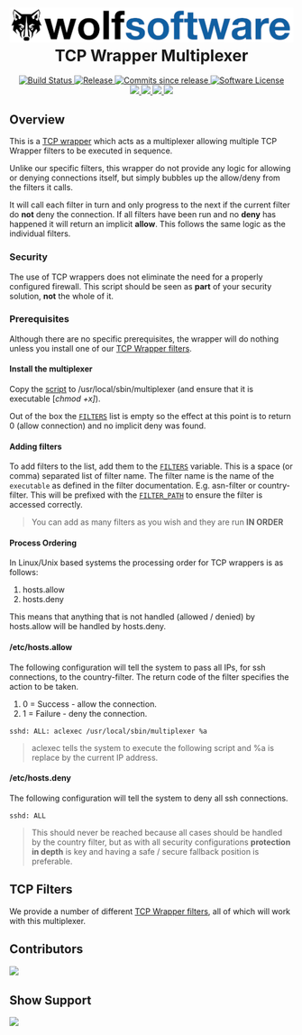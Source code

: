 <h1 align="center">
	<a href="https://github.com/WolfSoftware">
		<img src="https://raw.githubusercontent.com/WolfSoftware/branding/master/images/general/banners/64/black-and-white.png" alt="Wolf Software Logo" />
	</a>
	<br>
	TCP Wrapper Multiplexer
</h1>


<p align="center">
	<a href="https://travis-ci.com/SecOpsToolbox/tcp-wrapper-multiplexer">
		<img src="https://img.shields.io/travis/com/SecOpsToolbox/tcp-wrapper-multiplexer/master?style=for-the-badge&logo=travis" alt="Build Status">
	</a>
	<a href="https://github.com/SecOpsToolbox/tcp-wrapper-multiplexer/releases/latest">
		<img src="https://img.shields.io/github/v/release/SecOpsToolbox/tcp-wrapper-multiplexer?color=blue&style=for-the-badge&logo=github&logoColor=white&label=Latest%20Release" alt="Release">
	</a>
	<a href="https://github.com/SecOpsToolbox/tcp-wrapper-multiplexer/releases/latest">
		<img src="https://img.shields.io/github/commits-since/SecOpsToolbox/tcp-wrapper-multiplexer/latest.svg?color=blue&style=for-the-badge&logo=github&logoColor=white" alt="Commits since release">
	</a>
	<a href="LICENSE.md">
		<img src="https://img.shields.io/badge/license-MIT-blue?style=for-the-badge&logo=read-the-docs&logoColor=white" alt="Software License">
	</a>
	<br>
	<a href=".github/CODE_OF_CONDUCT.md">
		<img src="https://img.shields.io/badge/Code%20of%20Conduct-blue?style=for-the-badge&logo=read-the-docs&logoColor=white" />
	</a>
	<a href=".github/CONTRIBUTING.md">
		<img src="https://img.shields.io/badge/Contributing-blue?style=for-the-badge&logo=read-the-docs&logoColor=white" />
	</a>
	<a href=".github/SECURITY.md">
		<img src="https://img.shields.io/badge/Report%20Security%20Concern-blue?style=for-the-badge&logo=read-the-docs&logoColor=white" />
	</a>
	<a href=".github/SUPPORT.md">
		<img src="https://img.shields.io/badge/Get%20Support-blue?style=for-the-badge&logo=read-the-docs&logoColor=white" />
	</a>
</p>

## Overview

This is a [TCP wrapper](https://en.wikipedia.org/wiki/TCP_Wrappers) which acts as a multiplexer allowing multiple TCP Wrapper filters to be executed in sequence.

Unlike our specific filters, this wrapper do not provide any logic for allowing or denying connections itself, but simply bubbles up the allow/deny from the filters it calls.

It will call each filter in turn and only progress to the next if the current filter do **not** deny the connection. If all filters have been run and no **deny** has happened it will return an implicit **allow**. This follows the same logic as the individual filters.

### Security

The use of TCP wrappers does not eliminate the need for a properly configured firewall. This script should be seen as **part** of your security solution, **not** the whole of it.

### Prerequisites

Although there are no specific prerequisites, the wrapper will do nothing unless you install one of our [TCP Wrapper filters](https://github.com/SecOpsToolbox?q=in%3Aname+tcp+wrapper+filter&type=&language=).

#### Install the multiplexer

Copy the [script](src/multiplexer.sh) to /usr/local/sbin/multiplexer (and ensure that it is executable [*chmod +x]*).

Out of the box the [`FILTERS`](src/multiplexer.sh#L19) list is empty so the effect at this point is to return 0 (allow connection) and no implicit deny was found.

#### Adding filters

To add filters to the list, add them to the [`FILTERS`](src/multiplexer.sh#L19) variable. This is a space (or comma) separated list of filter name. The filter name is the name of the `executable` as defined in the filter documentation. E.g. asn-filter or country-filter. This will be prefixed with the [`FILTER_PATH`](src/multiplexer.sh#L20) to ensure the filter is accessed correctly.

> You can add as many filters as you wish and they are run **IN ORDER**

#### Process Ordering

In Linux/Unix based systems the processing order for TCP wrappers is as follows:

1. hosts.allow
2. hosts.deny

This means that anything that is not handled (allowed / denied) by hosts.allow will be handled by hosts.deny.

#### /etc/hosts.allow

The following configuration will tell the system to pass all IPs, for ssh connections, to the country-filter. The return code of the filter specifies the action to be taken.

1. 0 = Success - allow the connection.
2. 1 = Failure - deny the connection.

```shell
sshd: ALL: aclexec /usr/local/sbin/multiplexer %a 
```

> aclexec tells the system to execute the following script and %a is replace by the current IP address.

#### /etc/hosts.deny

The following configuration will tell the system to deny all ssh connections. 

```shell
sshd: ALL
```

> This should never be reached because all cases should be handled by the country filter, but as with all security configurations **protection in depth** is key and having a safe / secure fallback position is preferable.

## TCP Filters

We provide a number of different [TCP Wrapper filters](https://github.com/SecOpsToolbox?q=in%3Aname+tcp+wrapper+filter&type=&language=), all of which will work with this multiplexer.

## Contributors

<p>
	<a href="https://github.com/TGWolf">
		<img src="https://img.shields.io/badge/Wolf-black?style=for-the-badge" />
	</a>
</p>

## Show Support

<p>
	<a href="https://ko-fi.com/wolfsoftware">
		<img src="https://img.shields.io/badge/Ko%20Fi-blue?style=for-the-badge&logo=ko-fi&logoColor=white" />
	</a>
</p>
